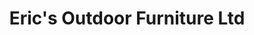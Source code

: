 ---
title: "Eric's Outdoor Furniture Ltd"
url: /ontario/erics-outdoor-furniture-ltd/
shop: Möbel
---